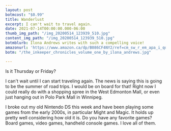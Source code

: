 ```yaml
---
layout: post
botmcost: "$0.99"
title: Wanderlust
excerpt: I can't wait to travel again.
date: 2021-07-14T00:00:00.000-06:00
thumb_img_path: "/img_20200514_123939_510.jpg"
content_img_path: "/img_20200514_123939_510.jpg"
botmblurb: Ilona Andrews writes with such a compelling voice!
amazonurl: 'https://www.amazon.ca/dp/B086CF4NY2/ref=cm_sw_r_em_apa_i_qdzVEbWWZHJ0N '
botm: "/the_inkeeper_chronicles_volume_one_by_ilona_andrews.jpg"

---
```

Is it Thursday or Friday?

I can't wait until I can start traveling again. The news is saying this is going to be the summer of road trips. I would be on board for that! Right now I could really do with a shopping spree in the West Edmonton Mall, or even just hanging out in Polo Park Mall in Winnipeg. 

I broke out my old Nintendo DS this week and have been playing some games from the early 2000s, in particular Might and Magic. It holds up pretty well considering how old it is. Do you have any favorite games? Board games, video games, handheld console games. I love all of them.